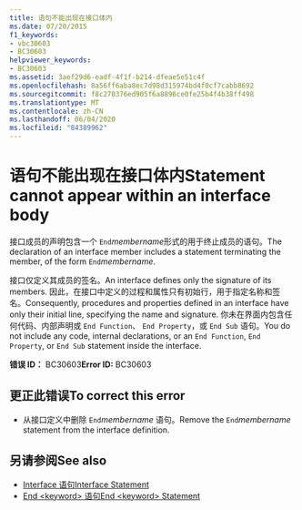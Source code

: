```yaml
---
title: 语句不能出现在接口体内
ms.date: 07/20/2015
f1_keywords:
- vbc30603
- BC30603
helpviewer_keywords:
- BC30603
ms.assetid: 3aef29d6-eadf-4f1f-b214-dfeae5e51c4f
ms.openlocfilehash: 8a56ff6aba8ec7d98d315974bd4f0cf7cabb8692
ms.sourcegitcommit: f8c270376ed905f6a8896ce0fe25b4f4b38ff498
ms.translationtype: MT
ms.contentlocale: zh-CN
ms.lasthandoff: 06/04/2020
ms.locfileid: "84389962"
---
```

# <a name="statement-cannot-appear-within-an-interface-body"></a><span data-ttu-id="e601e-102">语句不能出现在接口体内</span><span class="sxs-lookup"><span data-stu-id="e601e-102">Statement cannot appear within an interface body</span></span>
<span data-ttu-id="e601e-103">接口成员的声明包含一个 `End`*membername*形式的用于终止成员的语句。</span><span class="sxs-lookup"><span data-stu-id="e601e-103">The declaration of an interface member includes a statement terminating the member, of the form `End`*membername*.</span></span>  
  
 <span data-ttu-id="e601e-104">接口仅定义其成员的签名。</span><span class="sxs-lookup"><span data-stu-id="e601e-104">An interface defines only the signature of its members.</span></span> <span data-ttu-id="e601e-105">因此，在接口中定义的过程和属性只有初始行，用于指定名称和签名。</span><span class="sxs-lookup"><span data-stu-id="e601e-105">Consequently, procedures and properties defined in an interface have only their initial line, specifying the name and signature.</span></span> <span data-ttu-id="e601e-106">你未在界面内包含任何代码、内部声明或 `End Function`、 `End Property`，或 `End Sub` 语句。</span><span class="sxs-lookup"><span data-stu-id="e601e-106">You do not include any code, internal declarations, or an `End Function`, `End Property`, or `End Sub` statement inside the interface.</span></span>  
  
 <span data-ttu-id="e601e-107">**错误 ID：** BC30603</span><span class="sxs-lookup"><span data-stu-id="e601e-107">**Error ID:** BC30603</span></span>  
  
## <a name="to-correct-this-error"></a><span data-ttu-id="e601e-108">更正此错误</span><span class="sxs-lookup"><span data-stu-id="e601e-108">To correct this error</span></span>  
  
- <span data-ttu-id="e601e-109">从接口定义中删除 `End`*membername* 语句。</span><span class="sxs-lookup"><span data-stu-id="e601e-109">Remove the `End`*membername* statement from the interface definition.</span></span>  
  
## <a name="see-also"></a><span data-ttu-id="e601e-110">另请参阅</span><span class="sxs-lookup"><span data-stu-id="e601e-110">See also</span></span>

- [<span data-ttu-id="e601e-111">Interface 语句</span><span class="sxs-lookup"><span data-stu-id="e601e-111">Interface Statement</span></span>](../language-reference/statements/interface-statement.md)
- [<span data-ttu-id="e601e-112">End \<keyword> 语句</span><span class="sxs-lookup"><span data-stu-id="e601e-112">End \<keyword> Statement</span></span>](../language-reference/statements/end-keyword-statement.md)
